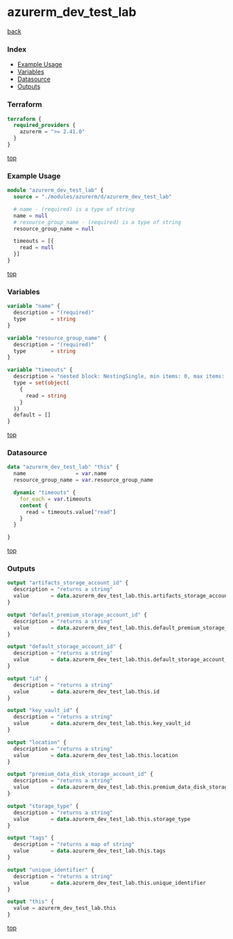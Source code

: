 # azurerm_dev_test_lab

[back](../azurerm.md)

### Index

- [Example Usage](#example-usage)
- [Variables](#variables)
- [Datasource](#datasource)
- [Outputs](#outputs)

### Terraform

```terraform
terraform {
  required_providers {
    azurerm = ">= 2.41.0"
  }
}
```

[top](#index)

### Example Usage

```terraform
module "azurerm_dev_test_lab" {
  source = "./modules/azurerm/d/azurerm_dev_test_lab"

  # name - (required) is a type of string
  name = null
  # resource_group_name - (required) is a type of string
  resource_group_name = null

  timeouts = [{
    read = null
  }]
}
```

[top](#index)

### Variables

```terraform
variable "name" {
  description = "(required)"
  type        = string
}

variable "resource_group_name" {
  description = "(required)"
  type        = string
}

variable "timeouts" {
  description = "nested block: NestingSingle, min items: 0, max items: 0"
  type = set(object(
    {
      read = string
    }
  ))
  default = []
}
```

[top](#index)

### Datasource

```terraform
data "azurerm_dev_test_lab" "this" {
  name                = var.name
  resource_group_name = var.resource_group_name

  dynamic "timeouts" {
    for_each = var.timeouts
    content {
      read = timeouts.value["read"]
    }
  }

}
```

[top](#index)

### Outputs

```terraform
output "artifacts_storage_account_id" {
  description = "returns a string"
  value       = data.azurerm_dev_test_lab.this.artifacts_storage_account_id
}

output "default_premium_storage_account_id" {
  description = "returns a string"
  value       = data.azurerm_dev_test_lab.this.default_premium_storage_account_id
}

output "default_storage_account_id" {
  description = "returns a string"
  value       = data.azurerm_dev_test_lab.this.default_storage_account_id
}

output "id" {
  description = "returns a string"
  value       = data.azurerm_dev_test_lab.this.id
}

output "key_vault_id" {
  description = "returns a string"
  value       = data.azurerm_dev_test_lab.this.key_vault_id
}

output "location" {
  description = "returns a string"
  value       = data.azurerm_dev_test_lab.this.location
}

output "premium_data_disk_storage_account_id" {
  description = "returns a string"
  value       = data.azurerm_dev_test_lab.this.premium_data_disk_storage_account_id
}

output "storage_type" {
  description = "returns a string"
  value       = data.azurerm_dev_test_lab.this.storage_type
}

output "tags" {
  description = "returns a map of string"
  value       = data.azurerm_dev_test_lab.this.tags
}

output "unique_identifier" {
  description = "returns a string"
  value       = data.azurerm_dev_test_lab.this.unique_identifier
}

output "this" {
  value = azurerm_dev_test_lab.this
}
```

[top](#index)